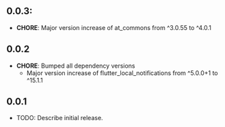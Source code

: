 ## 0.0.3:
- **CHORE**: Major version increase of at_commons from ^3.0.55 to ^4.0.1

## 0.0.2

- **CHORE**: Bumped all dependency versions
  - Major version increase of flutter_local_notifications from ^5.0.0+1 to ^15.1.1

## 0.0.1

* TODO: Describe initial release.
